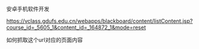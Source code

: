 安卓手机软件开发

https://vclass.gdufs.edu.cn/webapps/blackboard/content/listContent.jsp?course_id=_5605_1&content_id=_164872_1&mode=reset

如何抓取这个url对应的页面内容